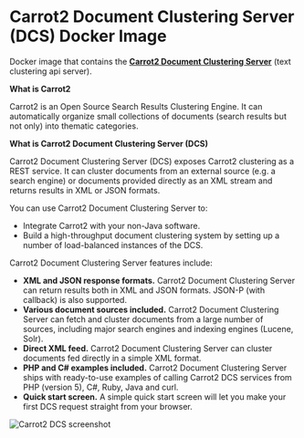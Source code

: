 # Carrot2 Document Clustering Server (DCS) Docker Image

Docker image that contains the **[Carrot2 Document Clustering Server](http://project.carrot2.org/download-dcs.html)** (text clustering api server).

**What is Carrot2**

Carrot2 is an Open Source Search Results Clustering Engine. It can automatically organize small collections of documents (search results but not only) into thematic categories.

**What is Carrot2 Document Clustering Server (DCS)**

Carrot2 Document Clustering Server (DCS) exposes Carrot2 clustering as a REST service. It can cluster documents from an external source (e.g. a search engine) or documents provided directly as an XML stream and returns results in XML or JSON formats.

You can use Carrot2 Document Clustering Server to:
* Integrate Carrot2 with your non-Java software.
* Build a high-throughput document clustering system by setting up a number of load-balanced instances of the DCS.

Carrot2 Document Clustering Server features include:
* **XML and JSON response formats.**  Carrot2 Document Clustering Server can return results both in XML and JSON formats. JSON-P (with callback) is also supported.
* **Various document sources included.**  Carrot2 Document Clustering Server can fetch and cluster documents from a large number of sources, including major search engines and indexing engines (Lucene, Solr).
* **Direct XML feed.**  Carrot2 Document Clustering Server can cluster documents fed directly in a simple XML format.
* **PHP and C# examples included.**  Carrot2 Document Clustering Server ships with ready-to-use examples of calling Carrot2 DCS services from PHP (version 5), C#, Ruby, Java and curl.
* **Quick start screen.**  A simple quick start screen will let you make your first DCS request straight from your browser.

![Carrot2 DCS screenshot](http://download.carrot2.org/head/manual/img/dcs.png)
